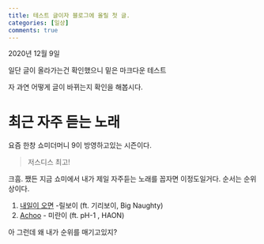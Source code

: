 ```yaml
---
title: 테스트 글이자 블로그에 올릴 첫 글.
categories: [일상]
comments: true
---
```


2020년 12월 9일

일단 글이 올라가는건 확인했으니 밑은 마크다운 테스트


자 과연 어떻게 글이 바뀌는지 확인을 해봅시다.

# 최근 자주 듣는 노래
요즘 한창 쇼미더머니 9이 방영하고있는 시즌이다. 

> 저스디스 최고!

크흠.
쨌든 지금 쇼미에서 내가 제일 자주듣는 노래를 꼽자면 이정도일거다.
순서는 순위상이다.

 1. [내일이 오면](https://youtu.be/Ww147bBSIfo)  -릴보이 (ft. 기리보이, Big Naughty)
 2. [Achoo](https://youtu.be/WAWrnxpMHCw) - 미란이 (ft. pH-1 , HAON)


아 그런데 왜 내가 순위를 매기고있지?
